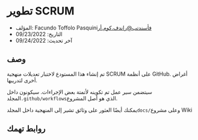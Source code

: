 # تطوير SCRUM

-   المؤلف: Facundo Toffolo Pasquini[فأسندتب@راندف.كوم.أر](mailto:facundotp@randev.com.ar)
-   التاريخ: 09/23/2022
-   آخر تحديث: 09/24/2022

## وصف

تم إنشاء هذا المستودع لاختبار تعديلات منهجية SCRUM على أنظمة GitHub.
أغراض أخرى لتدريبها.

سيتضمن سير عمل تم تكوينه لأتمتة بعض الإجراءات. سيكونون داخل المجلد`.github/workflows`الذي هو أصل المشروع.

يمكنك أيضًا العثور على وثائق تشير إلى المنهجية داخل المجلد`docs/`وعلى مشروع Wiki

## روابط تهمك
